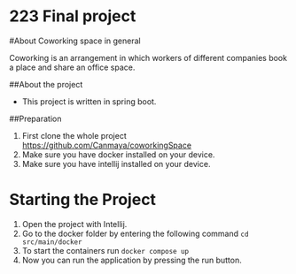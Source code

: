 # 223 Final project
#About Coworking space in general

Coworking is an arrangement in which workers of different companies book a place and share an office space.

##About the project
- This project is written in spring boot.

##Preparation
1. First clone the whole project https://github.com/Canmaya/coworkingSpace
2. Make sure you have docker installed on your device.
3. Make sure you have intellij installed on your device.

# Starting the Project
1. Open the project with Intellij.
2. Go to the docker folder by entering the following command `cd src/main/docker`
3. To start the containers run `docker compose up`
4. Now you can run the application by pressing the run button.

